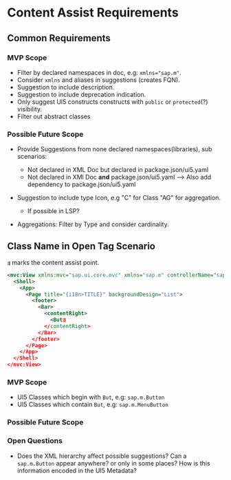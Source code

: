 # Content Assist Requirements

## Common Requirements

### MVP Scope

- Filter by declared namespaces in doc, e.g: `xmlns="sap.m"`.
- Consider `xmlns` and aliases in suggestions (creates FQN).
- Suggestion to include description.
- Suggestion to include deprecation indication.
- Only suggest UI5 constructs constructs with `public` or `protected`(?) visibility.
- Filter out abstract classes

### Possible Future Scope

- Provide Suggestions from none declared namespaces(libraries), sub scenarios:
  - Not declared in XML Doc but declared in package.json/ui5.yaml
  - Not declared in XMl Doc **and** package.json/ui5.yaml --> Also add dependency to package.json/ui5.yaml
  
- Suggestion to include type Icon, e.g "C" for Class "AG" for aggregation.
  - If possible in LSP?
  
- Aggregations: Filter by Type and consider cardinality.

## Class Name in Open Tag Scenario

`⇶` marks the content assist point.

```xml
<mvc:View xmlns:mvc="sap.ui.core.mvc" xmlns="sap.m" controllerName="sap.ui.demo.todo.controller.App" displayBlock="true">
  <Shell>
    <App>
      <Page title="{i18n>TITLE}" backgroundDesign="List">
        <footer>
          <Bar>
            <contentRight>
              <But⇶
            </contentRight>
          </Bar>
        </footer>
      </Page>
    </App>
  </Shell>
</mvc:View>
```

### MVP Scope

- UI5 Classes which begin with `But`, e.g: `sap.m.Button`
- UI5 Classes which contain `But`, e.g: `sap.m.MenuButton`

### Possible Future Scope

### Open Questions

- Does the XML hierarchy affect possible suggestions? Can a `sap.m.Button` appear anywhere?
  or only in some places? How is this information encoded in the UI5 Metadata?
